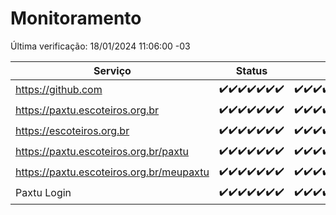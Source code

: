# Monitoramento

Última verificação: 18/01/2024 11:06:00 -03

|Serviço|Status|Últimas 24h|
|---|---|---|
|https://github.com|<span title="2024-01-11: OK=24">✔️</span><span title="2024-01-12: OK=24">✔️</span><span title="2024-01-13: OK=24">✔️</span><span title="2024-01-14: OK=24">✔️</span><span title="2024-01-15: OK=24">✔️</span><span title="2024-01-16: OK=24">✔️</span><span title="2024-01-17: OK=14">✔️</span>|<span title="17/01/2024 11:06:00 -03 : 200">✔️</span><span title="17/01/2024 12:06:00 -03 : 200">✔️</span><span title="17/01/2024 13:08:00 -03 : 200">✔️</span><span title="17/01/2024 14:05:00 -03 : 200">✔️</span><span title="17/01/2024 15:08:00 -03 : 200">✔️</span><span title="17/01/2024 16:03:00 -03 : 200">✔️</span><span title="17/01/2024 17:07:00 -03 : 200">✔️</span><span title="17/01/2024 18:05:00 -03 : 200">✔️</span><span title="17/01/2024 19:05:00 -03 : 200">✔️</span><span title="17/01/2024 20:07:00 -03 : 200">✔️</span><span title="17/01/2024 21:31:00 -03 : 200">✔️</span><span title="17/01/2024 22:48:00 -03 : 200">✔️</span><span title="17/01/2024 23:22:00 -03 : 200">✔️</span><span title="18/01/2024 00:07:00 -03 : 200">✔️</span><span title="18/01/2024 01:08:00 -03 : 200">✔️</span><span title="18/01/2024 02:06:00 -03 : 200">✔️</span><span title="18/01/2024 03:09:00 -03 : 200">✔️</span><span title="18/01/2024 04:06:00 -03 : 200">✔️</span><span title="18/01/2024 05:08:00 -03 : 200">✔️</span><span title="18/01/2024 06:06:00 -03 : 200">✔️</span><span title="18/01/2024 07:07:00 -03 : 200">✔️</span><span title="18/01/2024 08:04:00 -03 : 200">✔️</span><span title="18/01/2024 09:12:00 -03 : 200">✔️</span><span title="18/01/2024 10:09:00 -03 : 200">✔️</span><span title="18/01/2024 11:06:00 -03 : 200">✔️</span>|
|https://paxtu.escoteiros.org.br|<span title="2024-01-11: OK=24">✔️</span><span title="2024-01-12: OK=24">✔️</span><span title="2024-01-13: OK=24">✔️</span><span title="2024-01-14: OK=24">✔️</span><span title="2024-01-15: OK=24">✔️</span><span title="2024-01-16: OK=24">✔️</span><span title="2024-01-17: OK=14">✔️</span>|<span title="17/01/2024 11:06:00 -03 : 200">✔️</span><span title="17/01/2024 12:06:00 -03 : 200">✔️</span><span title="17/01/2024 13:08:00 -03 : 200">✔️</span><span title="17/01/2024 14:05:00 -03 : 200">✔️</span><span title="17/01/2024 15:08:00 -03 : 200">✔️</span><span title="17/01/2024 16:03:00 -03 : 200">✔️</span><span title="17/01/2024 17:07:00 -03 : 200">✔️</span><span title="17/01/2024 18:05:00 -03 : 200">✔️</span><span title="17/01/2024 19:05:00 -03 : 200">✔️</span><span title="17/01/2024 20:07:00 -03 : 200">✔️</span><span title="17/01/2024 21:31:00 -03 : 200">✔️</span><span title="17/01/2024 22:48:00 -03 : 200">✔️</span><span title="17/01/2024 23:22:00 -03 : 200">✔️</span><span title="18/01/2024 00:07:00 -03 : 200">✔️</span><span title="18/01/2024 01:08:00 -03 : 200">✔️</span><span title="18/01/2024 02:06:00 -03 : 200">✔️</span><span title="18/01/2024 03:09:00 -03 : 200">✔️</span><span title="18/01/2024 04:06:00 -03 : 200">✔️</span><span title="18/01/2024 05:08:00 -03 : 200">✔️</span><span title="18/01/2024 06:06:00 -03 : 200">✔️</span><span title="18/01/2024 07:07:00 -03 : 200">✔️</span><span title="18/01/2024 08:04:00 -03 : 200">✔️</span><span title="18/01/2024 09:12:00 -03 : 200">✔️</span><span title="18/01/2024 10:09:00 -03 : 200">✔️</span><span title="18/01/2024 11:06:00 -03 : 200">✔️</span>|
|https://escoteiros.org.br|<span title="2024-01-11: OK=24">✔️</span><span title="2024-01-12: OK=24">✔️</span><span title="2024-01-13: OK=24">✔️</span><span title="2024-01-14: OK=24">✔️</span><span title="2024-01-15: OK=24">✔️</span><span title="2024-01-16: OK=24">✔️</span><span title="2024-01-17: OK=14">✔️</span>|<span title="17/01/2024 11:06:00 -03 : 200">✔️</span><span title="17/01/2024 12:06:00 -03 : 200">✔️</span><span title="17/01/2024 13:08:00 -03 : 200">✔️</span><span title="17/01/2024 14:05:00 -03 : 200">✔️</span><span title="17/01/2024 15:08:00 -03 : 200">✔️</span><span title="17/01/2024 16:03:00 -03 : 200">✔️</span><span title="17/01/2024 17:07:00 -03 : 200">✔️</span><span title="17/01/2024 18:05:00 -03 : 200">✔️</span><span title="17/01/2024 19:05:00 -03 : 200">✔️</span><span title="17/01/2024 20:07:00 -03 : 200">✔️</span><span title="17/01/2024 21:31:00 -03 : 200">✔️</span><span title="17/01/2024 22:48:00 -03 : 200">✔️</span><span title="17/01/2024 23:22:00 -03 : 200">✔️</span><span title="18/01/2024 00:07:00 -03 : 200">✔️</span><span title="18/01/2024 01:08:00 -03 : 200">✔️</span><span title="18/01/2024 02:06:00 -03 : 200">✔️</span><span title="18/01/2024 03:09:00 -03 : 200">✔️</span><span title="18/01/2024 04:06:00 -03 : 200">✔️</span><span title="18/01/2024 05:08:00 -03 : 200">✔️</span><span title="18/01/2024 06:06:00 -03 : 200">✔️</span><span title="18/01/2024 07:07:00 -03 : 200">✔️</span><span title="18/01/2024 08:04:00 -03 : 200">✔️</span><span title="18/01/2024 09:12:00 -03 : 200">✔️</span><span title="18/01/2024 10:09:00 -03 : 200">✔️</span><span title="18/01/2024 11:06:00 -03 : 200">✔️</span>|
|https://paxtu.escoteiros.org.br/paxtu|<span title="2024-01-11: OK=24">✔️</span><span title="2024-01-12: OK=24">✔️</span><span title="2024-01-13: OK=24">✔️</span><span title="2024-01-14: OK=24">✔️</span><span title="2024-01-15: OK=24">✔️</span><span title="2024-01-16: OK=24">✔️</span><span title="2024-01-17: OK=14">✔️</span>|<span title="17/01/2024 11:06:00 -03 : 200">✔️</span><span title="17/01/2024 12:06:00 -03 : 200">✔️</span><span title="17/01/2024 13:08:00 -03 : 200">✔️</span><span title="17/01/2024 14:05:00 -03 : 200">✔️</span><span title="17/01/2024 15:08:00 -03 : 200">✔️</span><span title="17/01/2024 16:03:00 -03 : 200">✔️</span><span title="17/01/2024 17:07:00 -03 : 200">✔️</span><span title="17/01/2024 18:05:00 -03 : 200">✔️</span><span title="17/01/2024 19:05:00 -03 : 200">✔️</span><span title="17/01/2024 20:07:00 -03 : 200">✔️</span><span title="17/01/2024 21:31:00 -03 : 200">✔️</span><span title="17/01/2024 22:48:00 -03 : 200">✔️</span><span title="17/01/2024 23:22:00 -03 : 200">✔️</span><span title="18/01/2024 00:07:00 -03 : 200">✔️</span><span title="18/01/2024 01:08:00 -03 : 200">✔️</span><span title="18/01/2024 02:06:00 -03 : 200">✔️</span><span title="18/01/2024 03:09:00 -03 : 200">✔️</span><span title="18/01/2024 04:06:00 -03 : 200">✔️</span><span title="18/01/2024 05:08:00 -03 : 200">✔️</span><span title="18/01/2024 06:06:00 -03 : 200">✔️</span><span title="18/01/2024 07:07:00 -03 : 200">✔️</span><span title="18/01/2024 08:04:00 -03 : 200">✔️</span><span title="18/01/2024 09:12:00 -03 : 200">✔️</span><span title="18/01/2024 10:09:00 -03 : 200">✔️</span><span title="18/01/2024 11:06:00 -03 : 200">✔️</span>|
|https://paxtu.escoteiros.org.br/meupaxtu|<span title="2024-01-11: OK=24">✔️</span><span title="2024-01-12: OK=24">✔️</span><span title="2024-01-13: OK=24">✔️</span><span title="2024-01-14: OK=24">✔️</span><span title="2024-01-15: OK=24">✔️</span><span title="2024-01-16: OK=24">✔️</span><span title="2024-01-17: OK=14">✔️</span>|<span title="17/01/2024 11:06:00 -03 : 200">✔️</span><span title="17/01/2024 12:06:00 -03 : 200">✔️</span><span title="17/01/2024 13:08:00 -03 : 200">✔️</span><span title="17/01/2024 14:05:00 -03 : 200">✔️</span><span title="17/01/2024 15:08:00 -03 : 200">✔️</span><span title="17/01/2024 16:03:00 -03 : 200">✔️</span><span title="17/01/2024 17:07:00 -03 : 200">✔️</span><span title="17/01/2024 18:05:00 -03 : 200">✔️</span><span title="17/01/2024 19:05:00 -03 : 200">✔️</span><span title="17/01/2024 20:07:00 -03 : 200">✔️</span><span title="17/01/2024 21:31:00 -03 : 200">✔️</span><span title="17/01/2024 22:48:00 -03 : 200">✔️</span><span title="17/01/2024 23:22:00 -03 : 200">✔️</span><span title="18/01/2024 00:07:00 -03 : 200">✔️</span><span title="18/01/2024 01:08:00 -03 : 200">✔️</span><span title="18/01/2024 02:06:00 -03 : 200">✔️</span><span title="18/01/2024 03:09:00 -03 : 200">✔️</span><span title="18/01/2024 04:06:00 -03 : 200">✔️</span><span title="18/01/2024 05:08:00 -03 : 200">✔️</span><span title="18/01/2024 06:06:00 -03 : 200">✔️</span><span title="18/01/2024 07:07:00 -03 : 200">✔️</span><span title="18/01/2024 08:04:00 -03 : 200">✔️</span><span title="18/01/2024 09:12:00 -03 : 200">✔️</span><span title="18/01/2024 10:09:00 -03 : 200">✔️</span><span title="18/01/2024 11:06:00 -03 : 200">✔️</span>|
|Paxtu Login|<span title="2024-01-11: OK=24">✔️</span><span title="2024-01-12: OK=24">✔️</span><span title="2024-01-13: OK=24">✔️</span><span title="2024-01-14: OK=24">✔️</span><span title="2024-01-15: OK=24">✔️</span><span title="2024-01-16: OK=24">✔️</span><span title="2024-01-17: OK=14">✔️</span>|<span title="17/01/2024 11:06:00 -03 : 200">✔️</span><span title="17/01/2024 12:06:00 -03 : 200">✔️</span><span title="17/01/2024 13:08:00 -03 : 200">✔️</span><span title="17/01/2024 14:05:00 -03 : 200">✔️</span><span title="17/01/2024 15:08:00 -03 : 200">✔️</span><span title="17/01/2024 16:03:00 -03 : 200">✔️</span><span title="17/01/2024 17:07:00 -03 : 200">✔️</span><span title="17/01/2024 18:05:00 -03 : 200">✔️</span><span title="17/01/2024 19:05:00 -03 : 200">✔️</span><span title="17/01/2024 20:07:00 -03 : 200">✔️</span><span title="17/01/2024 21:31:00 -03 : 200">✔️</span><span title="17/01/2024 22:48:00 -03 : 200">✔️</span><span title="17/01/2024 23:22:00 -03 : 200">✔️</span><span title="18/01/2024 00:07:00 -03 : 200">✔️</span><span title="18/01/2024 01:08:00 -03 : 200">✔️</span><span title="18/01/2024 02:06:00 -03 : 200">✔️</span><span title="18/01/2024 03:09:00 -03 : 200">✔️</span><span title="18/01/2024 04:06:00 -03 : 200">✔️</span><span title="18/01/2024 05:08:00 -03 : 200">✔️</span><span title="18/01/2024 06:06:00 -03 : 200">✔️</span><span title="18/01/2024 07:07:00 -03 : 200">✔️</span><span title="18/01/2024 08:04:00 -03 : 200">✔️</span><span title="18/01/2024 09:12:00 -03 : 200">✔️</span><span title="18/01/2024 10:09:00 -03 : 200">✔️</span><span title="18/01/2024 11:06:00 -03 : 200">✔️</span>|
